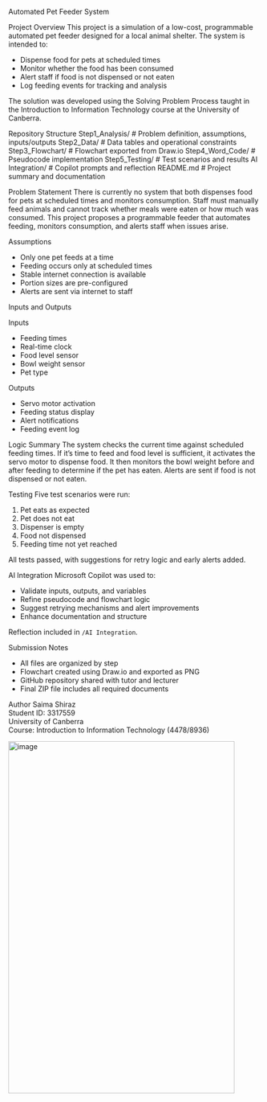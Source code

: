 Automated Pet Feeder System

Project Overview
This project is a simulation of a low-cost, programmable automated pet feeder designed for a local animal shelter. The system is intended to:
- Dispense food for pets at scheduled times
- Monitor whether the food has been consumed
- Alert staff if food is not dispensed or not eaten
- Log feeding events for tracking and analysis

The solution was developed using the Solving Problem Process taught in the Introduction to Information Technology course at the University of Canberra.

Repository Structure
Step1_Analysis/ # Problem definition, assumptions, inputs/outputs 
Step2_Data/ # Data tables and operational constraints 
Step3_Flowchart/ # Flowchart exported from Draw.io 
Step4_Word_Code/ # Pseudocode implementation 
Step5_Testing/ # Test scenarios and results 
AI Integration/ # Copilot prompts and reflection 
README.md # Project summary and documentation

Problem Statement
There is currently no system that both dispenses food for pets at scheduled times and monitors consumption. Staff must manually feed animals and cannot track whether meals were eaten or how much was consumed. This project proposes a programmable feeder that automates feeding, monitors consumption, and alerts staff when issues arise.


Assumptions
- Only one pet feeds at a time
- Feeding occurs only at scheduled times
- Stable internet connection is available
- Portion sizes are pre-configured
- Alerts are sent via internet to staff

Inputs and Outputs

Inputs
- Feeding times
- Real-time clock
- Food level sensor
- Bowl weight sensor
- Pet type

Outputs
- Servo motor activation
- Feeding status display
- Alert notifications
- Feeding event log

Logic Summary
The system checks the current time against scheduled feeding times. If it’s time to feed and food level is sufficient, it activates the servo motor to dispense food. It then monitors the bowl weight before and after feeding to determine if the pet has eaten. Alerts are sent if food is not dispensed or not eaten.


Testing
Five test scenarios were run:
1. Pet eats as expected 
2. Pet does not eat 
3. Dispenser is empty 
4. Food not dispensed
5. Feeding time not yet reached 

All tests passed, with suggestions for retry logic and early alerts added.

AI Integration
Microsoft Copilot was used to:
- Validate inputs, outputs, and variables
- Refine pseudocode and flowchart logic
- Suggest retrying mechanisms and alert improvements
- Enhance documentation and structure

Reflection included in `/AI Integration`.

Submission Notes
- All files are organized by step
- Flowchart created using Draw.io and exported as PNG
- GitHub repository shared with tutor and lecturer
- Final ZIP file includes all required documents




Author
Saima Shiraz  
Student ID: 3317559  
University of Canberra  
Course: Introduction to Information Technology (4478/8936)


<img width="451" height="701" alt="image" src="https://github.com/user-attachments/assets/3f91e1cd-fdb9-4a0f-9a73-e4e4af8550f4" />
